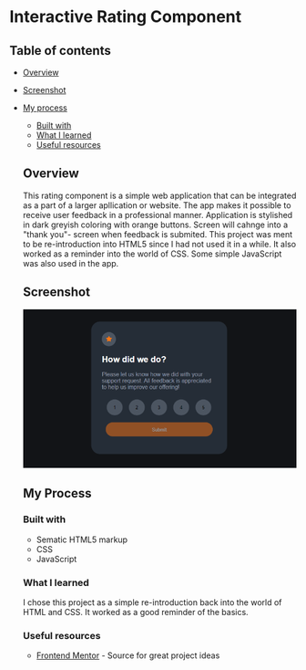 # Interactive Rating Component

## Table of contents

- [Overview](#overview)
- [Screenshot](#screenshot)
- [My process](#my-process)
  - [Built with](#built-with)
  - [What I learned](#what-i-learned)
  - [Useful resources](#useful-resources)

  ## Overview

  This rating component is a simple web application that can be integrated as a part of a larger apllication or website. The app makes it possible to receive user feedback in a professional manner. Application is stylished in dark greyish coloring with orange buttons. Screen will cahnge into a "thank you"- screen when feedback is submited. This project was ment to be re-introduction into HTML5 since I had not used it in a while. It also worked as a reminder into the world of CSS. Some simple JavaScript was also used in the app.

  ## Screenshot

  ![Preview for the Interactive Rating Component](./int-comp-app.PNG)

  ## My Process

  ### Built with

  - Sematic HTML5 markup
  - CSS
  - JavaScript

  ### What I learned

  I chose this project as a simple re-introduction back into the world of HTML and CSS. It worked as a good reminder of the basics.

  ### Useful resources

  - [Frontend Mentor](https://www.frontendmentor.io/) - Source for great project ideas